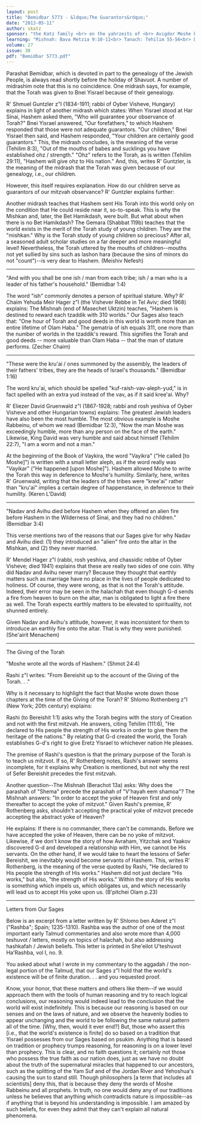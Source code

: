 ```yaml
---
layout: post
title: "Bemidbar 5773 - &ldquo;The Guarantors&rdquo;"
date: "2013-05-11"
author: skatz
sponsor: "the Katz family <br> on the yahrzeits of <br> Avigdor Moshe ben Avraham Abba Hakohen Katz a\"h <br> and the other kedoshim <br> of Oyber Visheve, Hungary, Hy\"d"
learning: "Mishnah: Bava Metzia 9:10-11<br> Tanach: Tehilim 55-56<br> Daf Yomi (Bavli): Eruvin 64<br> Halachah: Mishnah Berurah 243:2-244:2"
volume: 27
issue: 30
pdf: "Bemidbar 5773.pdf"
---
```


Parashat Bemidbar, which is devoted in part to the genealogy of the Jewish People, is always read shortly before the holiday of Shavuot. A number of midrashim note that this is no coincidence. One midrash says, for example, that the Torah was given to Bnei Yisrael because of their genealogy.

R' Shmuel Guntzler z"l (1834-1911; rabbi of Oyber Visheve, Hungary) explains in light of another midrash which states: When Yisrael stood at Har Sinai, Hashem asked them, "Who will guarantee your observance of Torah?" Bnei Yisrael answered, "Our forefathers," to which Hashem responded that those were not adequate guarantors. "Our children," Bnei Yisrael then said, and Hashem responded, "Your children are certainly good guarantors." This, the midrash concludes, is the meaning of the verse (Tehilim 8:3), "Out of the mouths of babes and sucklings you have established ohz / strength." "Ohz" refers to the Torah, as is written (Tehilim 29:11), "Hashem will give ohz to His nation." And, this, writes R' Guntzler, is the meaning of the midrash that the Torah was given because of our genealogy, i.e., our children.

However, this itself requires explanation. How do our children serve as guarantors of our mitzvah observance? R' Guntzler explains further:

Another midrash teaches that Hashem sent His Torah into this world only on the condition that He could reside near it, so-to-speak. This is why the Mishkan and, later, the Bet Hamikdash, were built. But what about when there is no Bet Hamikdash? The Gemara (Shabbat 119b) teaches that the world exists in the merit of the Torah study of young children. They are the "mishkan." Why is the Torah study of young children so precious? After all, a seasoned adult scholar studies on a far deeper and more meaningful level! Nevertheless, the Torah uttered by the mouths of children--mouths not yet sullied by sins such as lashon hara (because the sins of minors do not "count")--is very dear to Hashem. (Meishiv Nefesh)

********

"And with you shall be one ish / man from each tribe; ish / a man who is a leader of his father's household." (Bemidbar 1:4)

The word "ish" commonly denotes a person of spiritual stature. Why? R' Chaim Yehuda Meir Hager z"l (the Vishever Rebbe in Tel Aviv; died 1968) explains: The Mishnah (end of Masechet Uktzin) teaches, "Hashem is destined to reward each tzaddik with 310 worlds." Our Sages also teach that: "One hour of Torah and good deeds in this world is worth more than an entire lifetime of Olam Haba." The gematria of ish equals 311, one more than the number of worlds in the tzaddik's reward. This signifies the Torah and good deeds -- more valuable than Olam Haba -- that the man of stature performs. (Zecher Chaim)

********

"These were the kru'ai / ones summoned by the assembly, the leaders of their fathers' tribes, they are the heads of Israel's thousands." (Bemidbar 1:16)

The word kru'ai, which should be spelled "kuf-raish-vav-aleph-yud," is in fact spelled with an extra yud instead of the vav, as if it said kree'ai. Why?

R' Eliezer David Gruenwald z"l (1867-1928; rabbi and rosh yeshiva of Oyber Visheve and other Hungarian towns) explains: The greatest Jewish leaders have also been the most humble. The most obvious example is Moshe Rabbeinu, of whom we read (Bemidbar 12:3), "Now the man Moshe was exceedingly humble, more than any person on the face of the earth." Likewise, King David was very humble and said about himself (Tehilim 22:7), "I am a worm and not a man."

At the beginning of the Book of Vaykira, the word "Vayikra" ("He called \[to Moshe\]") is written with a small letter aleph, as if the word really was "Vayikar" ("He happened \[upon Moshe\]"). Hashem allowed Moshe to write the Torah this way in deference to Moshe's humility. Similarly, here, writes R' Gruenwald, writing that the leaders of the tribes were "kree'ai" rather than "kru'ai" implies a certain degree of happenstance, in deference to their humility. (Keren L'David)

********

"Nadav and Avihu died before Hashem when they offered an alien fire before Hashem in the Wilderness of Sinai, and they had no children." (Bemidbar 3:4)

This verse mentions two of the reasons that our Sages give for why Nadav and Avihu died: (1) they introduced an "alien" fire onto the altar in the Mishkan, and (2) they never married.

R' Mendel Hager z"l (rabbi, rosh yeshiva, and chassidic rebbe of Oyber Visheve; died 1941) explains that these are really two sides of one coin. Why did Nadav and Avihu never marry? Because they thought that earthly matters such as marriage have no place in the lives of people dedicated to holiness. Of course, they were wrong, as that is not the Torah's attitude. Indeed, their error may be seen in the halachah that even though G-d sends a fire from heaven to burn on the altar, man is obligated to light a fire there as well. The Torah expects earthly matters to be elevated to spirituality, not shunned entirely.

Given Nadav and Avihu's attitude, however, it was inconsistent for them to introduce an earthly fire onto the altar. That is why they were punished. (She'airit Menachem)

********

The Giving of the Torah

"Moshe wrote all the words of Hashem." (Shmot 24:4)

Rashi z"l writes: "From Bereishit up to the account of the Giving of the Torah. . ."

Why is it necessary to highlight the fact that Moshe wrote down those chapters at the time of the Giving of the Torah? R' Shlomo Rothenberg z"l (New York; 20th century) explains:

Rashi (to Bereishit 1:1) asks why the Torah begins with the story of Creation and not with the first mitzvah. He answers, citing Tehilim (111:6), "He declared to His people the strength of His works in order to give them the heritage of the nations." By relating that G-d created the world, the Torah establishes G-d's right to give Eretz Yisrael to whichever nation He pleases.

The premise of Rashi's question is that the primary purpose of the Torah is to teach us mitzvot. If so, R' Rothenberg notes, Rashi's answer seems incomplete, for it explains why Creation is mentioned, but not why the rest of Sefer Bereishit precedes the first mitzvah.

Another question--The Mishnah (Berachot 13a) asks: Why does the parashah of "Shema" precede the parashah of "V'hayah eem shamoa"? The Mishnah answers: "In order to accept the yoke of Heaven first and only thereafter to accept the yoke of mitzvot." Given Rashi's premise, R' Rothenberg asks, shouldn't accepting the practical yoke of mitzvot precede accepting the abstract yoke of Heaven?

He explains: If there is no commander, there can't be commands. Before we have accepted the yoke of Heaven, there can be no yoke of mitzvot. Likewise, if we don't know the story of how Avraham, Yitzchak and Yaakov discovered G-d and developed a relationship with Him, we cannot be His servants. On the other hand, if we would take to heart the lessons of Sefer Bereishit, we inevitably would become servants of Hashem. This, writes R' Rothenberg, is the meaning of the verse quoted by Rashi, "He declared to His people the strength of His works." Hashem did not just declare "His works," but also, "the strength of His works." Within the story of His works is something which impels us, which obligates us, and which necessarily will lead us to accept His yoke upon us. (B'pitchei Olam p.23)

********

Letters from Our Sages

Below is an excerpt from a letter written by R' Shlomo ben Aderet z"l ("Rashba"; Spain; 1235-1310). Rashba was the author of one of the most important early Talmud commentaries and also wrote more than 4,000 teshuvot / letters, mostly on topics of halachah, but also addressing hashkafah / Jewish beliefs. This letter is printed in She'eilot U'teshuvot Ha'Rashba, vol I, no. 9.

You asked about what I wrote in my commentary to the aggadah / the non-legal portion of the Talmud, that our Sages z"l hold that the world's existence will be of finite duration. . . and you requested proof.

Know, your honor, that these matters and others like them--if we would approach them with the tools of human reasoning and try to reach logical conclusions, our reasoning would indeed lead to the conclusion that the world will exist indefinitely. This is because our reasoning is based on our senses and on the laws of nature, and we observe the heavenly bodies to appear unchanging and the world to be following the same natural pattern all of the time. \[Why, then, would it ever end?\] But, those who assert this \[i.e., that the world's existence is finite\] do so based on a tradition that Yisrael possesses from our Sages based on psukim. Anything that is based on tradition or prophecy trumps reasoning, for reasoning is on a lower level than prophecy. This is clear, and no faith questions it; certainly not those who possess the true faith as our nation does, just as we have no doubt about the truth of the supernatural miracles that happened to our ancestors, such as the splitting of the Yam Suf and of the Jordan River and Yehoshua's causing the sun to stand still. Though philosophers \[a term that includes all scientists\] deny this, that is because they deny the words of Moshe Rabbeinu and all prophets. In truth, no one would deny any of our traditions unless he believes that anything which contradicts nature is impossible--as if anything that is beyond his understanding is impossible. I am amazed by such beliefs, for even they admit that they can't explain all natural phenomena.


